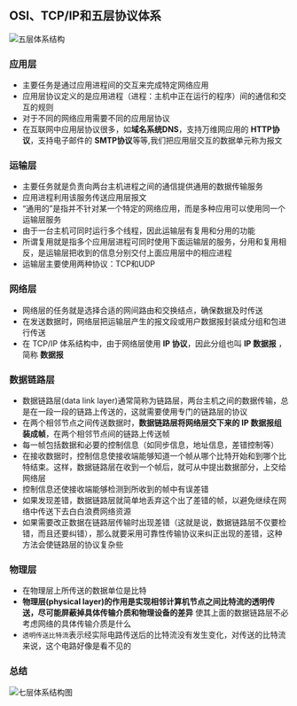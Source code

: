 ## OSI、TCP/IP和五层协议体系
![五层体系结构](https://note.youdao.com/yws/public/resource/ea48faa7f0fcb5038473e7861a17a111/xmlnote/8938566585E74D1BB2746041E0AFAAFE/12600)
### 应用层
- 主要任务是通过应用进程间的交互来完成特定网络应用
- 应用层协议定义的是应用进程（进程：主机中正在运行的程序）间的通信和交互的规则
- 对于不同的网络应用需要不同的应用层协议
- 在互联网中应用层协议很多，如**域名系统DNS**，支持万维网应用的 **HTTP协议**，支持电子邮件的 **SMTP协议**等等,我们把应用层交互的数据单元称为报文

### 运输层
- 主要任务就是负责向两台主机进程之间的通信提供通用的数据传输服务
- 应用进程利用该服务传送应用层报文
- “通用的”是指并不针对某一个特定的网络应用，而是多种应用可以使用同一个运输层服务
- 由于一台主机可同时运行多个线程，因此运输层有复用和分用的功能
- 所谓复用就是指多个应用层进程可同时使用下面运输层的服务，分用和复用相反，是运输层把收到的信息分别交付上面应用层中的相应进程
- 运输层主要使用两种协议：TCP和UDP

### 网络层
- 网络层的任务就是选择合适的网间路由和交换结点，确保数据及时传送
- 在发送数据时，网络层把运输层产生的报文段或用户数据报封装成分组和包进行传送
- 在 TCP/IP 体系结构中，由于网络层使用 **IP 协议**，因此分组也叫 **IP 数据报** ，简称 **数据报**

### 数据链路层
- 数据链路层(data link layer)通常简称为链路层，两台主机之间的数据传输，总是在一段一段的链路上传送的，这就需要使用专门的链路层的协议
- 在两个相邻节点之间传送数据时，**数据链路层将网络层交下来的 IP 数据报组装成帧**，在两个相邻节点间的链路上传送帧
- 每一帧包括数据和必要的控制信息（如同步信息，地址信息，差错控制等）
- 在接收数据时，控制信息使接收端能够知道一个帧从哪个比特开始和到哪个比特结束。这样，数据链路层在收到一个帧后，就可从中提出数据部分，上交给网络层
- 控制信息还使接收端能够检测到所收到的帧中有误差错
- 如果发现差错，数据链路层就简单地丢弃这个出了差错的帧，以避免继续在网络中传送下去白白浪费网络资源
- 如果需要改正数据在链路层传输时出现差错（这就是说，数据链路层不仅要检错，而且还要纠错），那么就要采用可靠性传输协议来纠正出现的差错，这种方法会使链路层的协议复杂些

### 物理层
- 在物理层上所传送的数据单位是比特
- **物理层(physical layer)的作用是实现相邻计算机节点之间比特流的透明传送，尽可能屏蔽掉具体传输介质和物理设备的差异** 使其上面的数据链路层不必考虑网络的具体传输介质是什么
- `透明传送比特流`表示经实际电路传送后的比特流没有发生变化，对传送的比特流来说，这个电路好像是看不见的

### 总结
![七层体系结构图](https://note.youdao.com/yws/public/resource/ea48faa7f0fcb5038473e7861a17a111/xmlnote/246EDCC7D36C4970AAAEF0883F60A791/12603)
